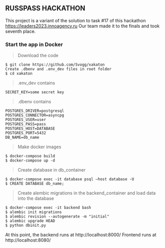 ## RUSSPASS HACKATHON

This project is a variant of the solution to task #17 of this hackathon https://leaders2023.innoagency.ru 
Our team made it to the finals and took seventh place.

### Start the app in Docker

>Download the code
```
$ git clone https://github.com/Svogg/xakaton
Create .dbenv and .env_dev files in root folder
$ cd xakaton
```

>.env_dev contains
```
SECRET_KEY=some secret key
```

>.dbenv contains
```
POSTGRES_DRIVER=postgresql
POSTGRES_CONNECTOR=asyncpg
POSTGRES_USER=user
POSTGRES_PASS=pass
POSTGRES_HOST=DATABASE
POSTGRES_PORT=5432
DB_NAME=db_name
```

>Make docker images
```
$ docker-compose build
$ docker-compose up -d
```

>Create database in db_container
```
$ docker-compose exec -it database psql —host database -U
$ CREATE DATABASE db_name;
```

>Create alembic migrations in the backend_container and load data into the database
```
$ docker-compose exec -it backend bash
$ alembic init migrations
$ alembic revision --autogenerate -m "initial"
$ alembic upgrade HEAD
$ python dbinit.py
```

At this point, the backend runs at http://localhost:8000/
Frontend runs at http://localhost:8080/
